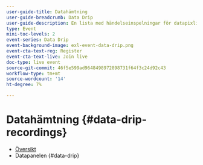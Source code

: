 ```yaml
---
user-guide-title: Datahämtning
user-guide-breadcrumb: Data Drip
user-guide-description: En lista med händelseinspelningar för datapixling
type: Event
mini-toc-levels: 2
event-series: Data Drip
event-background-image: exl-event-data-drip.png
event-cta-text-reg: Register
event-cta-text-live: Join live
doc-type: live event
source-git-commit: 46f5e599ad9648498972898731f64f3c24d92c43
workflow-type: tm+mt
source-wordcount: '14'
ht-degree: 7%

---
```



# Datahämtning {#data-drip-recordings}

+ [Översikt](overview.md)
+ Datapanelen {#data-drip}

